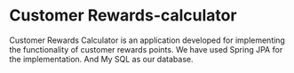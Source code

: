 # Customer Rewards-calculator

Customer Rewards Calculator is an application developed for implementing the functionality of customer rewards points.
We have used Spring JPA for the implementation.
And My SQL as our database.
